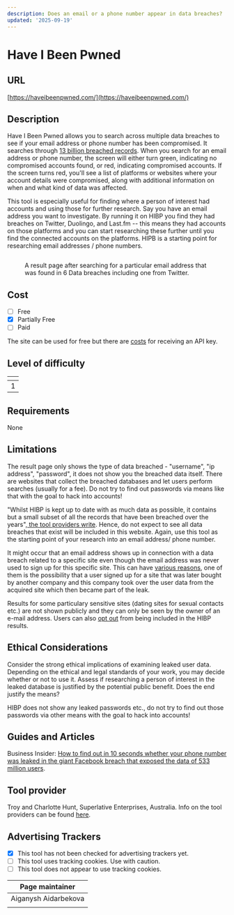 ```yaml
---
description: Does an email or a phone number appear in data breaches?
updated: '2025-09-19'
---
```


# Have I Been Pwned

## URL

[https://haveibeenpwned.com/](https://haveibeenpwned.com/)

## Description

Have I Been Pwned allows you to search across multiple data breaches to see if your email address or phone number has been compromised.  It searches through [13 billion breached records](https://www.techopedia.com/interview-with-have-you-been-pwned-creator-troy-hunt). When you search for an email address or phone number, the screen will either turn green, indicating no compromised accounts found, or red, indicating compromised accounts. If the screen turns red, you'll see a list of platforms or websites where your account details were compromised, along with additional information on when and what kind of data was affected.&#x20;

This tool is especially useful for finding where a person of interest had accounts and using those for further research. Say you have an email address you want to investigate. By running it on HIBP you find they had breaches on Twitter, Duolingo, and Last.fm -- this means they had accounts on those platforms and you can start researching these further until you find the connected accounts on the platforms.  HIPB is a starting point for researching email addresses / phone numbers.&#x20;

<figure><img src=".gitbook/assets/image.png" alt=""><figcaption><p>A result page after searching for a particular email address that was found in 6 Data breaches including one from Twitter.</p></figcaption></figure>

## Cost

* [ ] Free
* [x] Partially Free
* [ ] Paid

The site can be used for free but there are [costs](https://haveibeenpwned.com/API/Key) for receiving an API key.

## Level of difficulty

<table><thead><tr><th data-type="rating" data-max="5"></th></tr></thead><tbody><tr><td>1</td></tr></tbody></table>

## Requirements

None

## Limitations

The result page only shows the type of data breached - "username", "ip address", "password", it does not show you the breached data itself. There are websites that collect the breached databases and let users perform searches (usually for a fee). Do not try to find out passwords via means like that with the goal to hack into accounts!

"Whilst HIBP is kept up to date with as much data as possible, it contains but a small subset of all the records that have been breached over the years",[ the tool providers write](https://haveibeenpwned.com/FAQs). Hence, do not expect to see all data breaches that exist will be included in this website. Again, use this tool as the starting point of your research into an email address/ phone number.&#x20;

It might occur that an email address shows up in connection with a data breach related to a specific site even though the email address was never used to sign up for this specific site. This can have [various reasons](https://www.troyhunt.com/why-am-i-in-a-data-breach-for-a-site-i-never-signed-up-for/), one of them is the possibility that a user signed up for a site that was later bought by another company and this company took over the user data from the acquired site which then became part of the leak.

Results for some particulary sensitive sites (dating sites for sexual contacts etc.) are not shown publicly and they can only be seen by the owner of an e-mail address. Users can also [opt out](https://haveibeenpwned.com/OptOut) from being included in the HIBP results.

## Ethical Considerations

Consider the strong ethical implications of examining leaked user data. Depending on the ethical and legal standards of your work, you may decide whether or not to use it. Assess if researching a person of interest in the leaked database is justified by the potential public benefit. Does the end justify the means?

HIBP does not show any leaked passwords etc., do not try to find out those passwords via other means with the goal to hack into accounts!

## Guides and Articles

Business Insider: [How to find out in 10 seconds whether your phone number was leaked in the giant Facebook breach that exposed the data of 533 million users](https://www.businessinsider.com/was-your-phone-number-leaked-facebook-breach-2021-4?op=1).

## Tool provider

Troy and Charlotte Hunt, Superlative Enterprises, Australia. Info on the tool providers can be found [here](https://haveibeenpwned.com/About).

## Advertising Trackers

* [x] This tool has not been checked for advertising trackers yet.
* [ ] This tool uses tracking cookies. Use with caution.
* [ ] This tool does not appear to use tracking cookies.

| Page maintainer      |
| -------------------- |
| Aiganysh Aidarbekova |
|                      |
